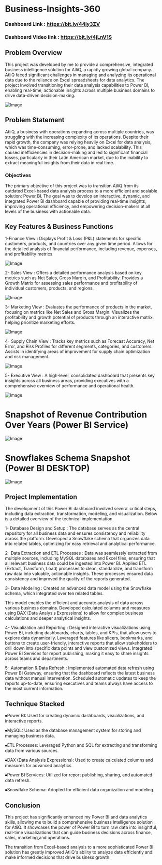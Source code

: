 
#   Business-Insights-360


### Dashboard Link : https://bit.ly/44ly3ZV
### Dashboard Video link : https://bit.ly/4jLnV1S

## Problem Overview

This project was developed by me to provide a comprehensive, integrated business intelligence solution for AtliQ, a rapidly growing global company. AtliQ faced significant challenges in managing and analyzing its operational data due to the reliance on Excel spreadsheets for data analytics. The project involved transitioning their data analysis capabilities to Power BI, enabling real-time, actionable insights across multiple business domains to drive data-driven decision-making.

![Image](https://github.com/dharmasatyatejakolla/Business-Insights-360/blob/c62c42aa0e4bafc948679231c480f22cc94c70f1/Home%20Page.png)

## Problem Statement

AtliQ, a business with operations expanding across multiple countries, was struggling with the increasing complexity of its operations. Despite their rapid growth, the company was relying heavily on Excel for data analysis, which was time-consuming, error-prone, and lacked scalability. This caused inefficiencies in decision-making and led to significant financial losses, particularly in their Latin American market, due to the inability to extract meaningful insights from their data in real time.


### Objectives

The primary objective of this project was to transition AtliQ from its outdated Excel-based data analysis process to a more efficient and scalable solution: Power BI. The goal was to develop an interactive, dynamic, and integrated Power BI dashboard capable of providing real-time insights, improving operational efficiency, and empowering decision-makers at all levels of the business with actionable data.

## Key Features & Business Functions

1-Finance View : Displays Profit & Loss (P&L) statements for specific customers, products, and countries over any given time period. Allows for the detailed analysis of financial performance, including revenue, expenses, and profitability metrics.


![Image](https://github.com/dharmasatyatejakolla/Business-Insights-360/blob/8f821f5a211b131aad41a7bae5d643817dc81932/Finance%20View.png)


2- Sales View : Offers a detailed performance analysis based on key metrics such as Net Sales, Gross Margin, and Profitability. Provides a Growth Matrix for assessing sales performance and profitability of individual customers, products, and regions.


![Image](https://github.com/dharmasatyatejakolla/Business-Insights-360/blob/8f821f5a211b131aad41a7bae5d643817dc81932/Sales%20View.png)

        
3- Marketing View : Evaluates the performance of products in the market, focusing on metrics like Net Sales and Gross Margin. Visualizes the profitability and growth potential of products through an interactive matrix, helping prioritize marketing efforts.

 
![Image](https://github.com/dharmasatyatejakolla/Business-Insights-360/blob/8f821f5a211b131aad41a7bae5d643817dc81932/Marketing%20View.png)


4- Supply Chain View : Tracks key metrics such as Forecast Accuracy, Net Error, and Risk Profiles for different segments, categories, and customers. Assists in identifying areas of improvement for supply chain optimization and risk management.

 ![Image](https://github.com/dharmasatyatejakolla/Business-Insights-360/blob/8f821f5a211b131aad41a7bae5d643817dc81932/Supply%20Chain%20View.png)
 

5- Executive View : A high-level, consolidated dashboard that presents key insights across all business areas, providing executives with a comprehensive overview of performance and operational health.

 ![Image](https://github.com/dharmasatyatejakolla/Business-Insights-360/blob/8f821f5a211b131aad41a7bae5d643817dc81932/Executive%20View.png)
 


# Snapshot of Revenue Contribution Over Years (Power BI Service)

![Image](https://github.com/dharmasatyatejakolla/Business-Insights-360/blob/5af0775487b7aa23f41b91c0f58b1a79fd885132/Marketshare.png)

 
 # Snowflakes Schema  Snapshot (Power BI DESKTOP)

![Image](https://github.com/dharmasatyatejakolla/Business-Insights-360/blob/5af0775487b7aa23f41b91c0f58b1a79fd885132/Model%20View%20(Snow%20Flake%20Schema).png)


## Project Implementation

The development of this Power BI dashboard involved several critical steps, including data extraction, transformation, modeling, and visualization. Below is a detailed overview of the technical implementation.

1- Database Design and Setup : The database serves as the central repository for all business data and ensures consistency and reliability across the platform. Developed a Snowflake schema that organizes data into related tables, optimizing for easy retrieval and analytical performance.

2- Data Extraction and ETL Processes : Data was seamlessly extracted from multiple sources, including MySQL databases and Excel files, ensuring that all relevant business data could be ingested into Power BI. Applied ETL (Extract, Transform, Load) processes to clean, standardize, and transform raw data into valuable, actionable insights. These processes ensured data consistency and improved the quality of the reports generated.

3- Data Modeling : Created an advanced data model using the Snowflake schema, which integrated over ten related tables. 

This model enables the efficient and accurate analysis of data across various business domains. Developed calculated columns and measures using DAX (Data Analysis Expressions) to allow for complex business calculations and deeper analytical insights.

4- Visualization and Reporting : Designed interactive visualizations using Power BI, including dashboards, charts, tables, and KPIs, that allow users to explore data dynamically. Leveraged features like slicers, bookmarks, and buttons to create user-friendly, interactive reports that allow stakeholders to drill down into specific data points and view customized views. Integrated Power BI Services for report publishing, making it easy to share insights across teams and departments.

5- Automation & Data Refresh : Implemented automated data refresh using Power BI Gateway, ensuring that the dashboard reflects the latest business data without manual intervention. Scheduled automatic updates to keep the reports up-to-date, ensuring executives and teams always have access to the most current information.

## Technique Stacked

⦁Power BI: Used for creating dynamic dashboards, visualizations, and interactive reports.

⦁MySQL: Used as the database management system for storing and managing business data.

⦁ETL Processes: Leveraged Python and SQL for extracting and transforming data from various sources.

⦁DAX (Data Analysis Expressions): Used to create calculated columns and measures for advanced analytics.

⦁Power BI Services: Utilized for report publishing, sharing, and automated data refresh.

⦁Snowflake Schema: Adopted for efficient data organization and modeling.

## Conclusion

This project has significantly enhanced my Power BI and data analytics skills, allowing me to build a comprehensive business intelligence solution for AtliQ. It showcases the power of Power BI to turn raw data into insightful, real-time visualizations that can guide business decisions across finance, sales, marketing,and operations.

The transition from Excel-based analysis to a more sophisticated Power BI solution has greatly improved AtliQ's ability to analyze data efficiently and make informed decisions that drive business growth.


